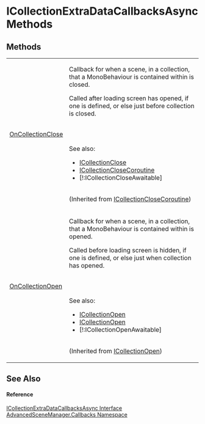 # ICollectionExtraDataCallbacksAsync Methods




## Methods
<table>
<tr>
<td><a href="M_AdvancedSceneManager_Callbacks_ICollectionCloseCoroutine_OnCollectionClose">OnCollectionClose</a></td>
<td><p>Callback for when a scene, in a collection, that a MonoBehaviour is contained within is closed.</p><p>

Called after loading screen has opened, if one is defined, or else just before collection is closed.</p><br /><br />

 See also: <ul><li><a href="T_AdvancedSceneManager_Callbacks_ICollectionClose">ICollectionClose</a></li><li><a href="T_AdvancedSceneManager_Callbacks_ICollectionCloseCoroutine">ICollectionCloseCoroutine</a></li><li>[!:ICollectionCloseAwaitable]</li></ul>

<br />(Inherited from <a href="T_AdvancedSceneManager_Callbacks_ICollectionCloseCoroutine">ICollectionCloseCoroutine</a>)</td></tr>
<tr>
<td><a href="M_AdvancedSceneManager_Callbacks_ICollectionOpen_OnCollectionOpen">OnCollectionOpen</a></td>
<td><p>Callback for when a scene, in a collection, that a MonoBehaviour is contained within is opened.</p><p>

Called before loading screen is hidden, if one is defined, or else just when collection has opened.</p><br /><br />

 See also: <ul><li><a href="T_AdvancedSceneManager_Callbacks_ICollectionOpen">ICollectionOpen</a></li><li><a href="T_AdvancedSceneManager_Callbacks_ICollectionOpen">ICollectionOpen</a></li><li>[!:ICollectionOpenAwaitable]</li></ul>

<br />(Inherited from <a href="T_AdvancedSceneManager_Callbacks_ICollectionOpen">ICollectionOpen</a>)</td></tr>
</table>

## See Also


#### Reference
<a href="T_AdvancedSceneManager_Callbacks_ICollectionExtraDataCallbacksAsync">ICollectionExtraDataCallbacksAsync Interface</a>  
<a href="N_AdvancedSceneManager_Callbacks">AdvancedSceneManager.Callbacks Namespace</a>  
